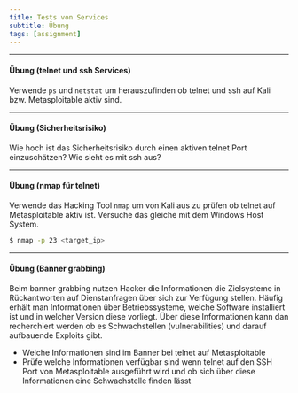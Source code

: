 ```yaml
---
title: Tests von Services
subtitle: Übung
tags: [assignment]
---
```




---

#### Übung (telnet und ssh Services)

Verwende `ps` und `netstat` um herauszufinden ob telnet und ssh auf Kali bzw. Metasploitable aktiv sind.



---

#### Übung (Sicherheitsrisiko)

Wie hoch ist das Sicherheitsrisiko durch einen aktiven telnet Port einzuschätzen? Wie sieht es mit ssh aus?



---

#### Übung (nmap für telnet)

Verwende das Hacking Tool `nmap` um von Kali aus zu prüfen ob telnet auf Metasploitable aktiv ist. Versuche das gleiche mit dem Windows Host System.

```sh
$ nmap -p 23 <target_ip>
```



---

#### Übung (Banner grabbing)

Beim banner grabbing nutzen Hacker die Informationen die Zielsysteme in Rückantworten auf Dienstanfragen über sich zur Verfügung stellen. Häufig erhält man Informationen über Betriebssysteme, welche Software installiert ist und in welcher Version diese vorliegt. Über diese Informationen kann dan recherchiert werden ob es Schwachstellen (vulnerabilities) und darauf aufbauende Exploits gibt.

- Welche Informationen sind im Banner bei telnet auf Metasploitable
- Prüfe welche Informationen verfügbar sind wenn telnet auf den SSH Port von Metasploitable ausgeführt wird und ob sich über diese Informationen eine Schwachstelle finden lässt


